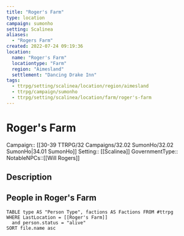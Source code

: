 ```yaml
---
title: "Roger's Farm"
type: location
campaign: sumonho
setting: Scalinea
aliases:
  - "Rogers Farm"
created: 2022-07-24 09:19:36
location:
  name: "Roger's Farm"
  locationtype: "Farm"
  region: "Aimesland"
  settlement: "Dancing Drake Inn"
tags:
  - ttrpg/setting/scalinea/location/region/aimesland
  - ttrpg/campaign/sumonho
  - ttrpg/setting/scalinea/location/farm/roger's-farm
---
```

# Roger's Farm

Campaign:: [[30-39 TTRPG/32 Campaigns/32.02 SumonHo/32.02 SumonHo|34.01 SumonHo]]
Setting:: [[Scalinea]]
GovernmentType::
NotableNPCs::[[Will Rogers]]

## Description



## People in Roger's Farm

```dataview
TABLE type AS "Person Type", factions AS Factions FROM #ttrpg 
WHERE LastLocation = [[Roger's Farm]]
  and person.status = "alive"
SORT file.name asc
```



